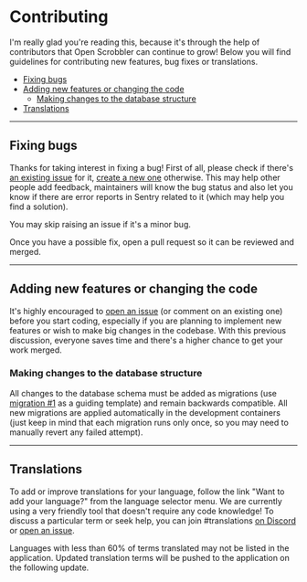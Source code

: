 # Contributing

I'm really glad you're reading this, because it's through the help of contributors that Open Scrobbler can continue to grow! Below you will find guidelines for contributing new features, bug fixes or translations.

<!-- TOC depthFrom:2 -->
- [Fixing bugs](#fixing-bugs)
- [Adding new features or changing the code](#adding-new-features-or-changing-the-code)
  - [Making changes to the database structure](#making-changes-to-the-database-structure)
- [Translations](#translations)
<!-- /TOC -->

---

## Fixing bugs

Thanks for taking interest in fixing a bug! First of all, please check if there's [an existing issue](https://github.com/elamperti/OpenWebScrobbler/issues) for it, [create a new one](https://github.com/elamperti/OpenWebScrobbler/issues) otherwise. This may help other people add feedback, maintainers will know the bug status and also let you know if there are error reports in Sentry related to it (which may help you find a solution).

You may skip raising an issue if it's a minor bug.

Once you have a possible fix, open a pull request so it can be reviewed and merged.

---

## Adding new features or changing the code

It's highly encouraged to [open an issue](https://github.com/elamperti/OpenWebScrobbler/issues/new/choose) (or comment on an existing one) before you start coding, especially if you are planning to implement new features or wish to make big changes in the codebase. With this previous discussion, everyone saves time and there's a higher chance to get your work merged.

### Making changes to the database structure

All changes to the database schema must be added as migrations (use [migration #1](./assets/db/migrations/0001_keepOriginalTimestamp.sql) as a guiding template) and remain backwards compatible. All new migrations are applied automatically in the development containers (just keep in mind that each migration runs only once, so you may need to manually revert any failed attempt).

---

## Translations

To add or improve translations for your language, follow the link "Want to add your language?" from the language selector menu. We are currently using a very friendly tool that doesn't require any code knowledge! To discuss a particular term or seek help, you can join #translations [on Discord](https://discord.gg/vcbprTz) or [open an issue](https://github.com/elamperti/OpenWebScrobbler/issues/new).

Languages with less than 60% of terms translated may not be listed in the application. Updated translation terms will be pushed to the application on the following update.

